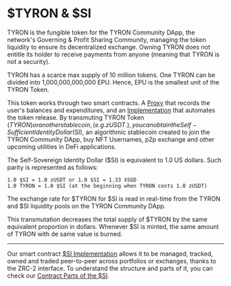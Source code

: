 # $TYRON & $SI

TYRON is the fungible token for the TYRON Community DApp, the network's Governing & Profit Sharing Community, managing the token liquidity to ensure its decentralized exchange. Owning TYRON does not entitle its holder to receive payments from anyone (meaning that TYRON is not a security).

TYRON has a scarce max supply of 10 million tokens. One TYRON can be divided into 1,000,000,000,000 EPU. Hence, EPU is the smallest unit of the TYRON Token.

This token works through two smart contracts. A [Proxy](./token.tyron.scilla) that records the user's balances and expenditures, and an [Implementation](./tokeni.tyron.scilla) that automates the token release.
By transmuting TYRON Token ($TYRON) or another stablecoin, (e.g. zUSDT.), you can obtain the Self-Sufficient Identity Dollar ($SI), an algorithmic stablecoin created to join the TYRON Community DApp, buy NFT Usernames, p2p exchange and other upcoming utilities in DeFi applications.

The Self-Sovereign Identity Dollar ($SI) is equivalent to 1.0 US dollars.
Such parity is represented as follows:
```
1.0 $SI = 1.0 zUSDT or 1.0 $SI = 1.33 XSGD
1.0 TYRON = 1.0 $SI (at the beginning when TYRON costs 1.0 zUSDT)
```
The exchange rate for $TYRON for $SI is read in real-time from the TYRON and $SI liquidity pools on the TYRON Community DApp.

This transmutation decreases the total supply of $TYRON by the same equivalent proportion in dollars. Whenever $SI is minted, the same amount of TYRON with de same value is burned.

---

Our smart contract [$SI Implementation](./%24si.tyron.scilla) allows it to be managed, tracked, owned and traded peer-to-peer across portfolios or exchanges, thanks to the ZRC-2 interface. To understand the structure and parts of it, you can check our [Contract Parts of the $SI](README.%24SI.md).